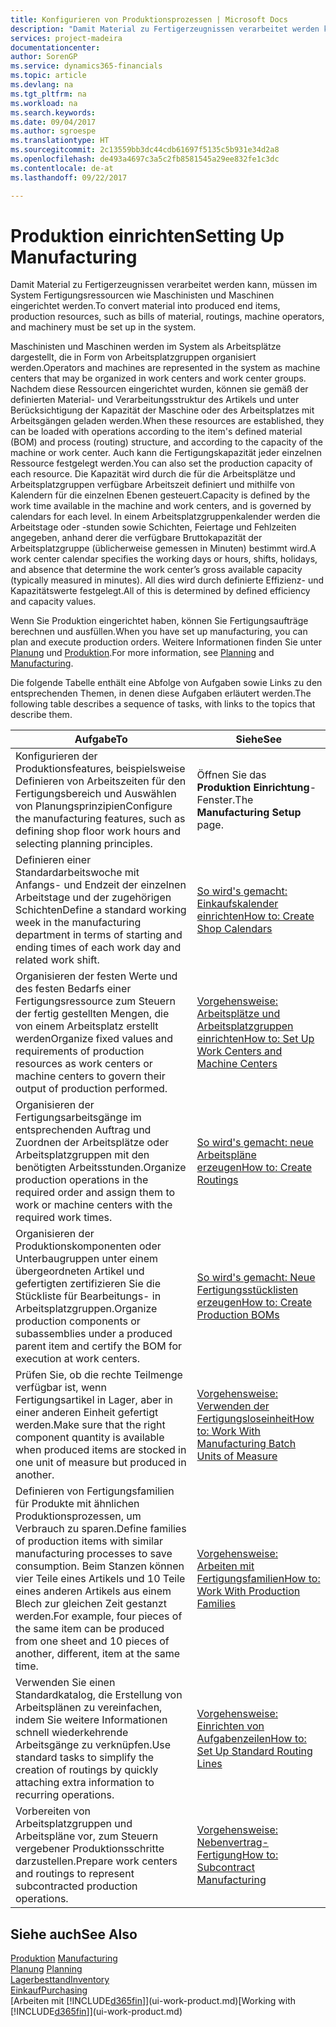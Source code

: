```yaml
---
title: Konfigurieren von Produktionsprozessen | Microsoft Docs
description: "Damit Material zu Fertigerzeugnissen verarbeitet werden kann, müssen im System Fertigungsressourcen wie Maschinisten und Maschinen eingerichtet werden."
services: project-madeira
documentationcenter: 
author: SorenGP
ms.service: dynamics365-financials
ms.topic: article
ms.devlang: na
ms.tgt_pltfrm: na
ms.workload: na
ms.search.keywords: 
ms.date: 09/04/2017
ms.author: sgroespe
ms.translationtype: HT
ms.sourcegitcommit: 2c13559bb3dc44cdb61697f5135c5b931e34d2a8
ms.openlocfilehash: de493a4697c3a5c2fb8581545a29ee832fe1c3dc
ms.contentlocale: de-at
ms.lasthandoff: 09/22/2017

---
```

# <a name="setting-up-manufacturing"></a><span data-ttu-id="7e361-103">Produktion einrichten</span><span class="sxs-lookup"><span data-stu-id="7e361-103">Setting Up Manufacturing</span></span>
<span data-ttu-id="7e361-104">Damit Material zu Fertigerzeugnissen verarbeitet werden kann, müssen im System Fertigungsressourcen wie Maschinisten und Maschinen eingerichtet werden.</span><span class="sxs-lookup"><span data-stu-id="7e361-104">To convert material into produced end items, production resources, such as bills of material, routings, machine operators, and machinery must be set up in the system.</span></span>

<span data-ttu-id="7e361-105">Maschinisten und Maschinen werden im System als Arbeitsplätze dargestellt, die in Form von Arbeitsplatzgruppen organisiert werden.</span><span class="sxs-lookup"><span data-stu-id="7e361-105">Operators and machines are represented in the system as machine centers that may be organized in work centers and work center groups.</span></span> <span data-ttu-id="7e361-106">Nachdem diese Ressourcen eingerichtet wurden, können sie gemäß der definierten  Material- und Verarbeitungsstruktur des Artikels und unter Berücksichtigung der Kapazität der Maschine oder des Arbeitsplatzes mit Arbeitsgängen geladen werden.</span><span class="sxs-lookup"><span data-stu-id="7e361-106">When these resources are established, they can be loaded with operations according to the item's defined material (BOM) and process (routing) structure, and according to the capacity of the machine or work center.</span></span> <span data-ttu-id="7e361-107">Auch kann die Fertigungskapazität jeder einzelnen Ressource festgelegt werden.</span><span class="sxs-lookup"><span data-stu-id="7e361-107">You can also set the production capacity of each resource.</span></span> <span data-ttu-id="7e361-108">Die Kapazität wird durch die für die Arbeitsplätze und Arbeitsplatzgruppen verfügbare Arbeitszeit definiert und mithilfe von Kalendern für die einzelnen Ebenen gesteuert.</span><span class="sxs-lookup"><span data-stu-id="7e361-108">Capacity is defined by the work time available in the machine and work centers, and is governed by calendars for each level.</span></span> <span data-ttu-id="7e361-109">In einem Arbeitsplatzgruppenkalender werden die Arbeitstage oder -stunden sowie Schichten, Feiertage und Fehlzeiten angegeben, anhand derer die verfügbare Bruttokapazität der Arbeitsplatzgruppe (üblicherweise gemessen in Minuten) bestimmt wird.</span><span class="sxs-lookup"><span data-stu-id="7e361-109">A work center calendar specifies the working days or hours, shifts, holidays, and absence that determine the work center’s gross available capacity (typically measured in minutes).</span></span> <span data-ttu-id="7e361-110">All dies wird durch definierte Effizienz- und Kapazitätswerte festgelegt.</span><span class="sxs-lookup"><span data-stu-id="7e361-110">All of this is determined by defined efficiency and capacity values.</span></span>  

<span data-ttu-id="7e361-111">Wenn Sie Produktion eingerichtet haben, können Sie Fertigungsaufträge berechnen und ausfüllen.</span><span class="sxs-lookup"><span data-stu-id="7e361-111">When you have set up manufacturing, you can plan and execute production orders.</span></span> <span data-ttu-id="7e361-112">Weitere Informationen finden Sie unter [Planung](production-planning.md) und [Produktion](production-manage-manufacturing.md).</span><span class="sxs-lookup"><span data-stu-id="7e361-112">For more information, see [Planning](production-planning.md) and [Manufacturing](production-manage-manufacturing.md).</span></span>  

 <span data-ttu-id="7e361-113">Die folgende Tabelle enthält eine Abfolge von Aufgaben sowie Links zu den entsprechenden Themen, in denen diese Aufgaben erläutert werden.</span><span class="sxs-lookup"><span data-stu-id="7e361-113">The following table describes a sequence of tasks, with links to the topics that describe them.</span></span>   

|<span data-ttu-id="7e361-114">**Aufgabe**</span><span class="sxs-lookup"><span data-stu-id="7e361-114">**To**</span></span>|<span data-ttu-id="7e361-115">**Siehe**</span><span class="sxs-lookup"><span data-stu-id="7e361-115">**See**</span></span>|  
|------------|-------------|  
|<span data-ttu-id="7e361-116">Konfigurieren der Produktionsfeatures, beispielsweise Definieren von Arbeitszeiten für den Fertigungsbereich und Auswählen von Planungsprinzipien</span><span class="sxs-lookup"><span data-stu-id="7e361-116">Configure the manufacturing features, such as defining shop floor work hours and selecting planning principles.</span></span>|<span data-ttu-id="7e361-117">Öffnen Sie das **Produktion Einrichtung**-Fenster.</span><span class="sxs-lookup"><span data-stu-id="7e361-117">The **Manufacturing Setup** page.</span></span>|  
|<span data-ttu-id="7e361-118">Definieren einer Standardarbeitswoche mit Anfangs- und Endzeit der einzelnen Arbeitstage und der zugehörigen Schichten</span><span class="sxs-lookup"><span data-stu-id="7e361-118">Define a standard working week in the manufacturing department in terms of starting and ending times of each work day and related work shift.</span></span>|[<span data-ttu-id="7e361-119">So wird's gemacht: Einkaufskalender einrichten</span><span class="sxs-lookup"><span data-stu-id="7e361-119">How to: Create Shop Calendars</span></span>](production-how-to-create-work-center-calendars.md)|  
|<span data-ttu-id="7e361-120">Organisieren der festen Werte und des festen Bedarfs einer Fertigungsressource zum Steuern der fertig gestellten Mengen, die von einem Arbeitsplatz erstellt werden</span><span class="sxs-lookup"><span data-stu-id="7e361-120">Organize fixed values and requirements of production resources as work centers or machine centers to govern their output of production performed.</span></span>|[<span data-ttu-id="7e361-121">Vorgehensweise: Arbeitsplätze und Arbeitsplatzgruppen einrichten</span><span class="sxs-lookup"><span data-stu-id="7e361-121">How to: Set Up Work Centers and Machine Centers</span></span>](production-how-to-set-up-work-and-machine-centers.md)|
|<span data-ttu-id="7e361-122">Organisieren der Fertigungsarbeitsgänge im entsprechenden Auftrag und Zuordnen der Arbeitsplätze oder Arbeitsplatzgruppen mit den benötigten Arbeitsstunden.</span><span class="sxs-lookup"><span data-stu-id="7e361-122">Organize production operations in the required order and assign them to work or machine centers with the required work times.</span></span>|[<span data-ttu-id="7e361-123">So wird's gemacht: neue Arbeitspläne erzeugen</span><span class="sxs-lookup"><span data-stu-id="7e361-123">How to: Create Routings</span></span>](production-how-to-create-routings.md)|
|<span data-ttu-id="7e361-124">Organisieren der Produktionskomponenten oder Unterbaugruppen unter einem übergeordneten Artikel und gefertigten zertifizieren Sie die Stückliste für Bearbeitungs- in Arbeitsplatzgruppen.</span><span class="sxs-lookup"><span data-stu-id="7e361-124">Organize production components or subassemblies under a produced parent item and certify the BOM for execution at work centers.</span></span>|[<span data-ttu-id="7e361-125">So wird's gemacht: Neue Fertigungsstücklisten erzeugen</span><span class="sxs-lookup"><span data-stu-id="7e361-125">How to: Create Production BOMs</span></span>](production-how-to-create-production-boms.md)|
|<span data-ttu-id="7e361-126">Prüfen Sie, ob die rechte Teilmenge verfügbar ist, wenn Fertigungsartikel in Lager, aber in einer anderen Einheit gefertigt werden.</span><span class="sxs-lookup"><span data-stu-id="7e361-126">Make sure that the right component quantity is available when produced items are stocked in one unit of measure but produced in another.</span></span>|[<span data-ttu-id="7e361-127">Vorgehensweise: Verwenden der Fertigungsloseinheit</span><span class="sxs-lookup"><span data-stu-id="7e361-127">How to: Work With Manufacturing Batch Units of Measure</span></span>](production-how-to-use-the-manufacturing-batch-unit-of-measure.md)|  
|<span data-ttu-id="7e361-128">Definieren von Fertigungsfamilien für Produkte mit ähnlichen Produktionsprozessen, um Verbrauch zu sparen.</span><span class="sxs-lookup"><span data-stu-id="7e361-128">Define families of production items with similar manufacturing processes to save consumption.</span></span> <span data-ttu-id="7e361-129">Beim Stanzen können vier Teile eines Artikels und 10 Teile eines anderen Artikels aus einem Blech zur gleichen Zeit gestanzt werden.</span><span class="sxs-lookup"><span data-stu-id="7e361-129">For example, four pieces of the same item can be produced from one sheet and 10 pieces of another, different, item at the same time.</span></span>|[<span data-ttu-id="7e361-130">Vorgehensweise: Arbeiten mit Fertigungsfamilien</span><span class="sxs-lookup"><span data-stu-id="7e361-130">How to: Work With Production Families</span></span>](production-how-work-family.md)|
|<span data-ttu-id="7e361-131">Verwenden Sie einen Standardkatalog, die Erstellung von Arbeitsplänen zu vereinfachen, indem Sie weitere Informationen schnell wiederkehrende Arbeitsgänge zu verknüpfen.</span><span class="sxs-lookup"><span data-stu-id="7e361-131">Use standard tasks to simplify the creation of routings by quickly attaching extra information to recurring operations.</span></span>|[<span data-ttu-id="7e361-132">Vorgehensweise: Einrichten von Aufgabenzeilen</span><span class="sxs-lookup"><span data-stu-id="7e361-132">How to: Set Up Standard Routing Lines</span></span>](production-how-set-up-standard-routing-lines.md)|  
|<span data-ttu-id="7e361-133">Vorbereiten von Arbeitsplatzgruppen und Arbeitspläne vor, zum Steuern vergebener Produktionsschritte darzustellen.</span><span class="sxs-lookup"><span data-stu-id="7e361-133">Prepare work centers and routings to represent subcontracted production operations.</span></span>|[<span data-ttu-id="7e361-134">Vorgehensweise: Nebenvertrag-Fertigung</span><span class="sxs-lookup"><span data-stu-id="7e361-134">How to: Subcontract Manufacturing</span></span>](production-how-to-subcontract-manufacturing.md)|  

## <a name="see-also"></a><span data-ttu-id="7e361-135">Siehe auch</span><span class="sxs-lookup"><span data-stu-id="7e361-135">See Also</span></span>
<span data-ttu-id="7e361-136">[Produktion](production-manage-manufacturing.md)  </span><span class="sxs-lookup"><span data-stu-id="7e361-136">[Manufacturing](production-manage-manufacturing.md)  </span></span>  
<span data-ttu-id="7e361-137">[Planung](production-planning.md) </span><span class="sxs-lookup"><span data-stu-id="7e361-137">[Planning](production-planning.md) </span></span>  
[<span data-ttu-id="7e361-138">Lagerbesttand</span><span class="sxs-lookup"><span data-stu-id="7e361-138">Inventory</span></span>](inventory-manage-inventory.md)  
[<span data-ttu-id="7e361-139">Einkauf</span><span class="sxs-lookup"><span data-stu-id="7e361-139">Purchasing</span></span>](purchasing-manage-purchasing.md)  
<span data-ttu-id="7e361-140">[Arbeiten mit [!INCLUDE[d365fin](includes/d365fin_md.md)]](ui-work-product.md)</span><span class="sxs-lookup"><span data-stu-id="7e361-140">[Working with [!INCLUDE[d365fin](includes/d365fin_md.md)]](ui-work-product.md)</span></span>

